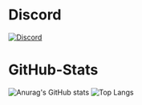 # Discord
[![Discord](https://img.shields.io/discord/898766854552690789?label=hypecord&logo=discord&style=for-the-badge)](https://hypecord.de/discord)

# GitHub-Stats
![Anurag's GitHub stats](https://github-readme-stats.vercel.app/api?username=RobKut999&theme=tokyonight&show_icons=true)
![Top Langs](https://github-readme-stats.vercel.app/api/top-langs/?username=RobKut999&theme=tokyonight&show_icons=true)
